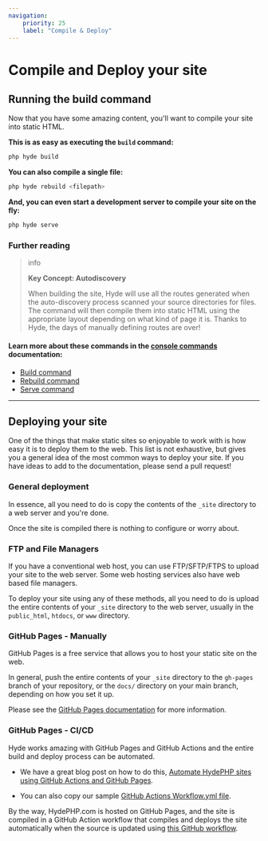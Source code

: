 ```yaml
---
navigation:
    priority: 25
    label: "Compile & Deploy"
---
```


# Compile and Deploy your site

## Running the build command

Now that you have some amazing content, you'll want to compile your site into static HTML.

**This is as easy as executing the `build` command:**

```bash
php hyde build
```

**You can also compile a single file:**

```bash
php hyde rebuild <filepath>
```

**And, you can even start a development server to compile your site on the fly:**

```bash
php hyde serve
```

### Further reading

>info <p><b>Key Concept: Autodiscovery</b></p> <p>When building the site, Hyde will use all the routes generated when the auto-discovery process scanned your source directories for files. The command will then compile them into static HTML using the appropriate layout depending on what kind of page it is. Thanks to Hyde, the days of manually defining routes are over!</p>

#### Learn more about these commands in the [console commands](console-commands) documentation:

- [Build command](console-commands#build-the-static-site)
- [Rebuild command](console-commands#build-a-single-file)
- [Serve command](console-commands#start-the-realtime-compiler)

---


## Deploying your site

One of the things that make static sites so enjoyable to work with is how easy it is to deploy them to the web.
This list is not exhaustive, but gives you a general idea of the most common ways to deploy your site.
If you have ideas to add to the documentation, please send a pull request!

### General deployment

In essence, all you need to do is copy the contents of the `_site` directory to a web server and you're done.

Once the site is compiled there is nothing to configure or worry about.

### FTP and File Managers

If you have a conventional web host, you can use FTP/SFTP/FTPS to upload your site to the web server.
Some web hosting services also have web based file managers.

To deploy your site using any of these methods, all you need to do is upload the entire contents
of your `_site` directory to the web server, usually in the `public_html`, `htdocs`, or `www` directory.

### GitHub Pages - Manually

GitHub Pages is a free service that allows you to host your static site on the web.

In general, push the entire contents of your `_site` directory to the `gh-pages` branch of your repository,
or the `docs/` directory on your main branch, depending on how you set it up.

Please see the [GitHub Pages documentation](https://help.github.com/pages/getting-started-with-github-pages/) for more information.

### GitHub Pages - CI/CD

Hyde works amazing with GitHub Pages and GitHub Actions and the entire build and deploy process can be automated.

- We have a great blog post on how to do this, [Automate HydePHP sites using GitHub Actions and GitHub Pages](https://hydephp.com/posts/github-actions-deployment).

- You can also copy our sample [GitHub Actions Workflow.yml file](https://github.com/hyde-staging/ci-demo/blob/master/.github/workflows/main.yml).

By the way, HydePHP.com is hosted on GitHub Pages, and the site is compiled in a GitHub Action workflow that compiles and
deploys the site automatically when the source is updated using [this GitHub workflow](https://github.com/hydephp/hydephp.com/blob/master/.github/workflows/build.yml).
